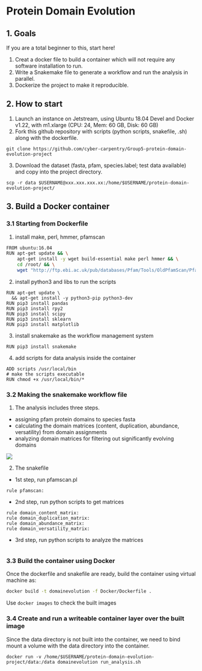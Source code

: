 Protein Domain Evolution
===


## 1. Goals

If you are a total beginner to this, start here!

1. Creat a docker file to build a container which will not require any software installation to run.
2. Write a Snakemake file to generate a workflow and run the analysis in parallel.
3. Dockerize the project to make it reproducible.

## 2. How to start

1. Launch an instance on Jetstream, using Ubuntu 18.04 Devel and Docker v1.22, with m1.xlarge (CPU: 24, Mem: 60 GB, Disk: 60 GB)
2. Fork this github repository with scripts (python scripts, snakefile, .sh) along with the dockerfile.
```
git clone https://github.com/cyber-carpentry/Group5-protein-domain-evolution-project
```
3. Download the dataset (fasta, pfam, species.label; test data available) and copy into the project directory.
```
scp -r data $USERNAME@xxx.xxx.xxx.xx:/home/$USERNAME/protein-domain-evolution-project/
```
## 3. Build a Docker container
### 3.1 Starting from Dockerfile
1. install make, perl, hmmer, pfamscan
```bash
FROM ubuntu:16.04
RUN apt-get update && \
    apt-get install -y wget build-essential make perl hmmer && \
    cd /root/ && \
    wget "http://ftp.ebi.ac.uk/pub/databases/Pfam/Tools/OldPfamScan/PfamScan1.5/PfamScan.tar.gz"
```
2. install python3 and libs to run the scripts
```
RUN apt-get update \
  && apt-get install -y python3-pip python3-dev
RUN pip3 install pandas
RUN pip3 install rpy2
RUN pip3 install scipy
RUN pip3 install sklearn
RUN pip3 install matplotlib
```
3. install snakemake as the workflow management system
```
RUN pip3 install snakemake
```
4. add scripts for data analysis inside the container
```
ADD scripts /usr/local/bin
# make the scripts executable
RUN chmod +x /usr/local/bin/* 
```
### 3.2 Making the snakemake workflow file

1. The analysis includes three steps. 
- assigning pfam protein domains to species fasta
- calculating the domain matrices (content, duplication, abundance, versatility) from domain assignments
- analyzing domain matrices for filtering out significantly evolving domains

![](https://i.imgur.com/NXAbrww.jpg)

2. The snakefile 
- 1st step, run pfamscan.pl 
```
rule pfamscan:
```
- 2nd step, run python scripts to get matrices
```
rule domain_content_matrix:
rule domain_duplication_matrix:
rule domain_abundance_matrix:
rule domain_versatility_matrix:
```
- 3rd step, run python scripts to analyze the matrices

```

```
### 3.3 Build the container using Docker

Once the dockerfile and snakefile are ready, build the container using virtual machine as:

```bash
docker build -t domainevolution -f Docker/Dockerfile .
```
Use ```docker images``` to check the built images

### 3.4 Create and run a writeable container layer over the built image

Since the data directory is not built into the container, we need to bind mount a volume with the data directory into the container. 

```
docker run -v /home/$USERNAME/protein-domain-evolution-project/data:/data domainevolution run_analysis.sh
```

